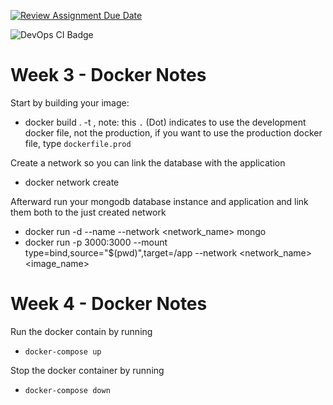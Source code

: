 [![Review Assignment Due Date](https://classroom.github.com/assets/deadline-readme-button-24ddc0f5d75046c5622901739e7c5dd533143b0c8e959d652212380cedb1ea36.svg)](https://classroom.github.com/a/B9F4RYVR)

![DevOps CI Badge](https://github.com/avans-devops/avans-devops-2324-kevinkatja/actions/workflows/node.js.yml/badge.svg)

Week 3 - Docker Notes
=====================
Start by building your image:
- docker build . -t <name> , note: this `.` (Dot) indicates to use the development docker file, not the production, if you want to use the production docker file, type `dockerfile.prod`

Create a network so you can link the database with the application
- docker network create <name>

Afterward run your mongodb database instance and application and link them both to the just created network
- docker run -d --name <name> --network <network_name> mongo
- docker run -p 3000:3000 --mount type=bind,source="$(pwd)",target=/app --network <network_name> <image_name>

Week 4 - Docker Notes
=====================
Run the docker contain by running
- `docker-compose up`

Stop the docker container by running
- `docker-compose down`

